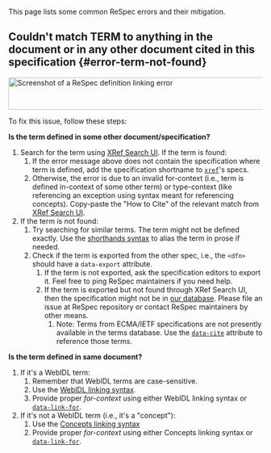 This page lists some common ReSpec errors and their mitigation.

## Couldn't match TERM to anything in the document or in any other document cited in this specification {#error-term-not-found}

<img src="https://user-images.githubusercontent.com/8426945/87762934-80518400-c831-11ea-93c5-fda43cd747f3.png" alt="Screenshot of a ReSpec definition linking error" loading="lazy" width="1177" height="64">

To fix this issue, follow these steps:

**Is the term defined in some other document/specification?**

1. Search for the term using [XRef Search UI](https://respec.org/xref/). If the term is found:
   1. If the error message above does not contain the specification where term is defined, add the specification shortname to [`xref`](xref)'s specs.
   1. Otherwise, the error is due to an invalid for-context (i.e., term is defined in-context of some other term) or type-context (like referencing an exception using syntax meant for referencing concepts). Copy-paste the "How to Cite" of the relevant match from [XRef Search UI](https://respec.org/xref/).
1. If the term is not found:
   1. Try searching for similar terms. The term might not be defined exactly. Use the [shorthands syntax](Shorthands-Guide) to alias the term in prose if needed.
   1. Check if the term is exported from the other spec, i.e., the `<dfn>` should have a `data-export` attribute.
      1. If the term is not exported, ask the specification editors to export it. Feel free to ping ReSpec maintainers if you need help.
      1. If the term is exported but not found through XRef Search UI, then the specification might not be in [our database](https://respec.org/xref/meta/specs). Please file an issue at ReSpec repository or contact ReSpec maintainers by other means.
         1. Note: Terms from ECMA/IETF specifications are not presently available in the terms database. Use the [`data-cite`](data-cite) attribute to reference those terms.

**Is the term defined in same document?**

1. If it's a WebIDL term:
   1. Remember that WebIDL terms are case-sensitive.
   1. Use the [WebIDL linking syntax](Shorthands-Guide#webidl-shorthands).
   1. Provide proper _for-context_ using either WebIDL linking syntax or [`data-link-for`](data-link-for).
1. If it's not a WebIDL term (i.e., it's a "concept"):
   1. Use the [Concepts linking syntax](Shorthands-Guide#concept-shorthands)
   1. Provide proper _for-context_ using either Concepts linking syntax or [`data-link-for`](data-link-for).

